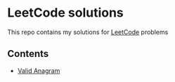 # LeetCode solutions
This repo contains my solutions for <a href="https://leetcode.com/">LeetCode</a> problems

## Contents
- <a href="https://github.com/igor-kondratiev/leetcode-solutions/blob/master/solutions/isAnagram.py">Valid Anagram</a>

